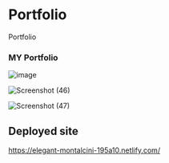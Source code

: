 # Portfolio
Portfolio
### MY Portfolio
![image](https://user-images.githubusercontent.com/46428004/57632839-74549d00-7570-11e9-9860-8c8423447072.png)

![Screenshot (46)](https://user-images.githubusercontent.com/46428004/57632947-b251c100-7570-11e9-82f3-226d6d767f30.png)

![Screenshot (47)](https://user-images.githubusercontent.com/46428004/57632986-c1387380-7570-11e9-8be2-1d2b3351d985.png)


## Deployed site

https://elegant-montalcini-195a10.netlify.com/
